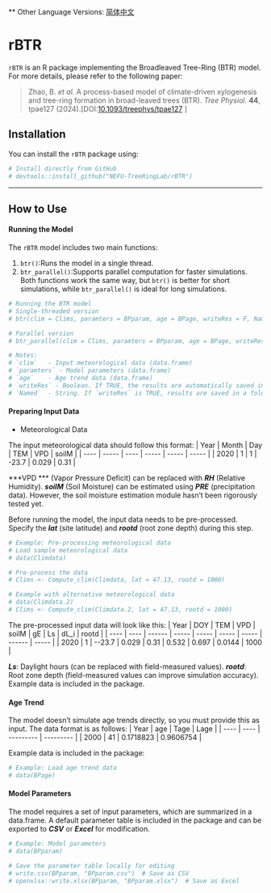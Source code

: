 ** Other Language Versions: [简体中文](README_zh_cn.md)
# rBTR

`rBTR` is an R package implementing the Broadleaved Tree-Ring (BTR) model. For more details, please refer to the following paper:

> Zhao, B. *et al.* A process-based model of climate-driven xylogenesis and tree-ring formation in broad-leaved trees (BTR). *Tree Physiol.* **44**, tpae127 (2024).[DOI:[10.1093/treephys/tpae127](http://dx.doi.org/10.1093/treephys/tpae127) ]

## Installation

You can install the `rBTR` package using:
``` r
# Install directly from GitHub
# devtools::install_github("NEFU-TreeRingLab/rBTR")
```
---
## How to Use
#### Running the Model

The `rBTR` model includes two main functions:
1. `btr()`:Runs the model in a single thread.
2. `btr_parallel()`:Supports parallel computation for faster simulations.
Both functions work the same way, but `btr()` is better for short simulations, while `btr_parallel()` is ideal for long simulations.
```r
# Running the BTR model
# Single-threaded version
# btr(clim = Clims, paramters = BPparam, age = BPage, writeRes = F, Named = "TestData")

# Parallel version
# btr_parallel(clim = Clims, paramters = BPparam, age = BPage, writeRes = F, Named = "TestData")

# Notes:
# `clim`   - Input meteorological data (data.frame)
# `paramters` - Model parameters (data.frame)
# `age`    - Age trend data (data.frame)
# `writeRes` - Boolean. If TRUE, the results are automatically saved in a folder named  "res_(running time)" in the working directory.
# `Named`  - String. If `writeRes` is TRUE, results are saved in a folder named after this string.
```


####  Preparing Input Data
- Meteorological Data

The input meteorological data should follow this format:
| Year | Month | Day  | TEM   | VPD   | soilM |
| ---- | ----- | ---- | ----- | ----- | ----- |
| 2020 | 1     | 1    | -23.7 | 0.029 | 0.31  |

***VPD *** (Vapor Pressure Deficit) can be replaced with ***RH***  (Relative Humidity).
***soilM*** (Soil Moisture) can be estimated using ***PRE*** (precipitation data). However, the soil moisture estimation module hasn’t been rigorously tested yet.

Before running the model, the input data needs to be pre-processed. Specify the  ***lat*** (site latitude) and ***rootd*** (root zone depth) during this step.
```r
# Example: Pre-processing meteorological data
# Load sample meteorological data
# data(Climdata)

# Pre-process the data
# Clims <- Compute_clim(Climdata, lat = 47.13, rootd = 1000)

# Example with alternative meteorological data
# data(Climdata.2)
# Clims <- Compute_clim(Climdata.2, lat = 47.13, rootd = 1000)
```

The pre-processed input data will look like this:
| Year | DOY  | TEM    | VPD   | soilM | gE    | Ls    | dL_i   | rootd |
| ---- | ---- | ------ | ----- | ----- | ----- | ----- | ------ | ----- |
| 2020 | 1    | --23.7 | 0.029 | 0.31  | 0.532 | 0.697 | 0.0144 | 1000  |

***Ls***: Daylight hours (can be replaced with field-measured values).
***rootd***: Root zone depth (field-measured values can improve simulation accuracy).
Example data is included in the package.

#### Age Trend

The model doesn’t simulate age trends directly, so you must provide this as input. The data format is as follows:
| Year | age  | Tage      | Lage      |
| ---- | ---- | --------- | --------- |
| 2000 | 41   | 0.1718823 | 0.9606754 |

Example data is included in the package:
```r
# Example: Load age trend data
# data(BPage)
```
#### Model Parameters

The model requires a set of input parameters, which are summarized in a data.frame. A default parameter table is included in the package and can be exported to ***CSV*** or ***Excel*** for modification.
```r
# Example: Model parameters
# data(BPparam)

# Save the parameter table locally for editing
# write.csv(BPparam, "BPparam.csv")  # Save as CSV
# openxlsx::write.xlsx(BPparam, "BPparam.xlsx")  # Save as Excel
```